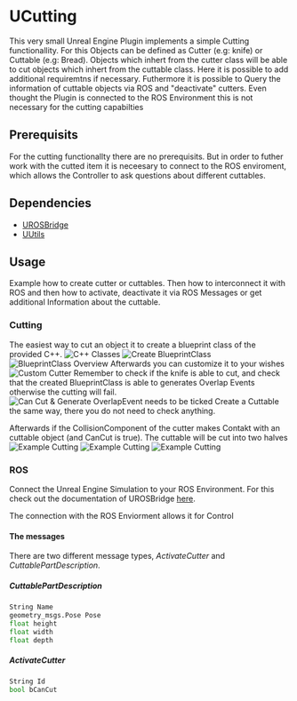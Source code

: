 # UCutting

This very small Unreal Engine Plugin implements a simple Cutting functionallity.
For this Objects can be defined as Cutter (e.g: knife) or Cuttable (e.g: Bread). 
Objects which inhert from the cutter class will be able to cut objects which inhert from the cuttable class. Here it is possible to add additional requiremtns if necessary. 
Futhermore it is possible to Query the information of cuttable objects via ROS and "deactivate" cutters. 
Even thought the Plugin is connected to the ROS Environment this is not necessary for the cutting capabilties

## Prerequisits
For the cutting functionallty there are no prerequisits. But in order to futher work with the cutted item it is neceesary to connect to the ROS enviroment, which allows the Controller to ask questions about different cuttables.

## Dependencies
- [UROSBridge](https://github.com/robcog-iai/UROSBridge)
- [UUtils](https://github.com/robcog-iai/UUtils)


## Usage
Example how to create cutter or cuttables. Then how to interconnect it with ROS
and then how to activate, deactivate it via ROS Messages or get additional Information about the cuttable.
### Cutting
The easiest way to cut an object it to create a blueprint class of the provided C++.
![C++ Classes](Documentation/Img/C++-Classes.png)
![Create BlueprintClass](Documentation/Img/Create-BlueprintClass.png)
![BlueprintClass Overview](Documentation/Img/BlueprintClass-Overview.png)
Afterwards you can customize it to your wishes
![Custom Cutter](Documentation/Img/Custom-Cutter.png)
Remember to check if the knife is able to cut, and check that the created BlueprintClass is able to generates Overlap Events otherwise the cutting will fail.
![Can Cut & Generate OverlapEvent needs to be ticked](Documentation/Img/Generate-OverlapEvent.png)
Create a Cuttable the same way, there you do not need to check anything.

Afterwards if the CollisionComponent of the cutter makes Contakt with an cuttable object (and CanCut is true). The cuttable will be cut into two halves
![Example Cutting](Documentation/Img/ExampleCut1.png)
![Example Cutting](Documentation/Img/ExampleCut2.png)
![Example Cutting](Documentation/Img/ExampleCut3.png)



### ROS
Connect the Unreal Engine Simulation to your ROS Environment. For this check out the documentation of UROSBridge [here](https://github.com/robcog-iai/UROSBridge/blob/master/Documentation).

The connection with the ROS Enviorment allows it for Control 
#### The messages
There are two different message types, *ActivateCutter* and *CuttablePartDescription*.


##### CuttablePartDescription
```python
String Name
geometry_msgs.Pose Pose
float height
float width
float depth
```
##### ActivateCutter
```python
String Id
bool bCanCut
```
